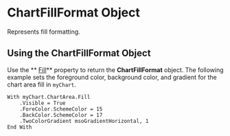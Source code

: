 
# ChartFillFormat Object

Represents fill formatting.


## Using the ChartFillFormat Object

Use the  ** [Fill](7a8ea56d-1b39-cc70-1fbc-7d1a488b1aba.md)** property to return the **ChartFillFormat** object. The following example sets the foreground color, background color, and gradient for the chart area fill in `myChart`.


```
With myChart.ChartArea.Fill 
    .Visible = True 
    .ForeColor.SchemeColor = 15 
    .BackColor.SchemeColor = 17 
    .TwoColorGradient msoGradientHorizontal, 1 
End With
```

